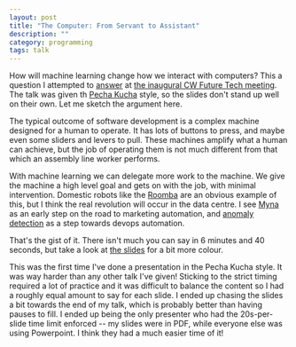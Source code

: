 ```yaml
---
layout: post
title: "The Computer: From Servant to Assistant"
description: ""
category: programming
tags: talk
---
```


How will machine learning change how we interact with computers? This a question I attempted to [answer](/downloads/cw-future-tech-2013.pdf) at [the inaugural CW Future Tech meeting](http://www.cambridgewireless.co.uk/crmapp/EventResource.aspx?objid=45060). The talk was given th [Pecha Kucha](http://en.wikipedia.org/wiki/PechaKucha) style, so the slides don't stand up well on their own. Let me sketch the argument here.

The typical outcome of software development is a complex machine designed for a human to operate. It has lots of buttons to press, and maybe even some sliders and levers to pull. These machines amplify what a human can achieve, but the job of operating them is not much different from that which an assembly line worker performs.

With machine learning we can delegate more work to the machine. We give the machine a high level goal and gets on with the job, with minimal intervention. Domestic robots like the [Roomba](http://www.irobot.com/global/en/) are an obvious example of this, but I think the real revolution will occur in the data centre. I see [Myna](http://mynaweb.com/) as an early step on the road to marketing automation, and [anomaly detection](http://cdn.oreillystatic.com/en/assets/1/event/101/Beyond%20Pretty%20Charts%E2%80%A6_%20Analytics%20for%20the%20cloud%20infrastructure%20Presentation.pdf) as a step towards devops automation.

That's the gist of it. There isn't much you can say in 6 minutes and 40 seconds, but take a look at [the slides](/downloads/cw-future-tech-2013.pdf) for a bit more colour.

This was the first time I've done a presentation in the Pecha Kucha style. It was way harder than any other talk I've given! Sticking to the strict timing required a lot of practice and it was difficult to balance the content so I had a roughly equal amount to say for each slide. I ended up chasing the slides a bit towards the end of my talk, which is probably better than having pauses to fill. I ended up being the only presenter who had the 20s-per-slide time limit enforced -- my slides were in PDF, while everyone else was using Powerpoint. I think they had a much easier time of it!
